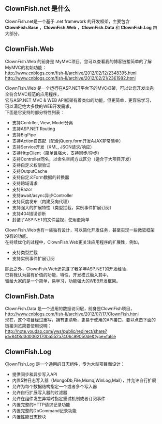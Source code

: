 ﻿
## ClownFish.net 是什么

ClownFish.net是一个基于 .net framework 的开发框架，主要包含 **ClownFish.Base** ，**ClownFish.Web** ，**ClownFish.Data** 和 **ClownFish.Log** 四大部分。  


## ClownFish.Web
ClownFish.Web 的前身是 MyMVC项目，您可以查看我的博客链接简单的了解MyMVC的初始功能：  
<http://www.cnblogs.com/fish-li/archive/2012/02/12/2348395.html>  
<http://www.cnblogs.com/fish-li/archive/2012/02/21/2361982.html>


ClownFish.Web 是一个运行在ASP.NET平台下的MVC框架，可以让您开发出完全符合MVC规范的应用程序，  
它与ASP.NET MVC & WEB API框架有着类似的功能，但更简单，更容易学习，可以满足绝大多数的WEB开发需求，  
下面是它支持的部分特性列表： 

 - 支持Contrller, View, Model分离
 - 支持ASP.NET Routing
 - 支持BigPipe
 - 支持Action自匹配（配合jQuery.form开发AJAX非常简单）
 - 支持Service开发（XML, JSON请求/响应）
 - 支持HttpClient（简单且强大，支持同步/异步）
 - 支持Controller同名，以命名空间方式区分（适合于大项目开发）
 - 支持自定义权限验证
 - 支持OutputCache
 - 支持自定义Form数据的转换器
 - 支持跨域请求
 - 支持Razor
 - 支持await/async异步Controller
 - 支持灰度发布（内建反向代理）
 - 支持强大的扩展特性（类型拦截，实例事件扩展订阅）
 - 支持404错误诊断
 - 封装了ASP.NET的文件监视，使用更简单


ClownFish.Web也有一些独有设计，可以简化开发任务，甚至实现一些微软框架没有的功能。  
在持续优化的过程中，ClownFish.Web更关注应用程序的扩展性，例如，  

 - 支持类型拦截
 - 支持实例事件扩展订阅


除此之外，ClownFish.Web还包含了我多年ASP.NET的开发经验，  
已将我认为最有价值的功能，特性，开发模式融入其中，  
留给大家的是一个简单，易学习，功能强大的WEB开发框架。


## ClownFish.Data
ClownFish.Data 是一个通用的数据访问层，前身是ClownFish项目，  
<http://www.cnblogs.com/fish-li/archive/2012/07/17/ClownFish.html>  
现在，这个项目经过重写，拥有更清晰，更易于使用的API接口，要以点击下面的链接浏览简要使用说明：  
<http://note.youdao.com/yws/public/redirect/share?id=84f8d3d0062170ba552a7406c99050de&type=false>


## ClownFish.Log
ClownFish.Log 是一个通用的日志组件，专为大型项目而设计：
 - 提供同步和异步写入API
 - 内置5种日志写入器（MongoDb,File,Msmq,WinLog,Mail），并允许自行扩展
 - 允许为每个数据结构指定一个或者多个写入器
 - 允许自行扩展写入器的过滤器
 - 允许在组件发生异常时指定重试机制或者订阅事件
 - 内置完整的HTTP请求记录功能
 - 内置完整的DbCommand记录功能
 - 内置性能日志模块
